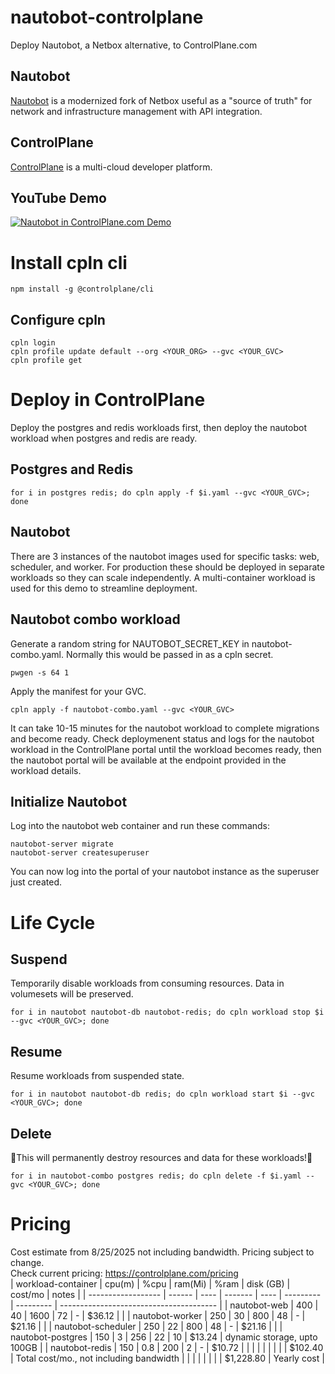 # nautobot-controlplane
Deploy Nautobot, a Netbox alternative, to ControlPlane.com

## Nautobot
[Nautobot](https://networktocode.com/nautobot/) is a modernized fork of Netbox useful as a "source of truth" for network and infrastructure management with API integration.

## ControlPlane
[ControlPlane](https://controlplane.com/) is a multi-cloud developer platform.

## YouTube Demo
[![Nautobot in ControlPlane.com Demo](https://img.youtube.com/vi/rbdstWflEZY/0.jpg)](https://www.youtube.com/watch?v=rbdstWflEZY)


# Install cpln cli
```
npm install -g @controlplane/cli
```
## Configure cpln
```
cpln login
cpln profile update default --org <YOUR_ORG> --gvc <YOUR_GVC>
cpln profile get
```

# Deploy in ControlPlane
Deploy the postgres and redis workloads first, then deploy the nautobot workload when postgres and redis are ready.

## Postgres and Redis
```
for i in postgres redis; do cpln apply -f $i.yaml --gvc <YOUR_GVC>; done
```
## Nautobot
There are 3 instances of the nautobot images used for specific tasks: web, scheduler, and worker.  For production these should be deployed in separate workloads so they can scale independently.  A multi-container workload is used for this demo to streamline deployment.
## Nautobot combo workload
Generate a random string for NAUTOBOT_SECRET_KEY in nautobot-combo.yaml.  Normally this would be passed in as a cpln secret.
```
pwgen -s 64 1
```
Apply the manifest for your GVC.
```
cpln apply -f nautobot-combo.yaml --gvc <YOUR_GVC>
```
It can take 10-15 minutes for the nautobot workload to complete migrations and become ready.  Check deploymenent status and logs for the nautobot workload in the ControlPlane portal until the workload becomes ready, then the nautobot portal will be available at the endpoint provided in the workload details.
## Initialize Nautobot
Log into the nautobot web container and run these commands:
```
nautobot-server migrate
nautobot-server createsuperuser
```
You can now log into the portal of your nautobot instance as the superuser just created.
# Life Cycle
## Suspend
Temporarily disable workloads from consuming resources. Data in volumesets will be preserved.
```
for i in nautobot nautobot-db nautobot-redis; do cpln workload stop $i --gvc <YOUR_GVC>; done
```
## Resume
Resume workloads from suspended state.
```
for i in nautobot nautobot-db redis; do cpln workload start $i --gvc <YOUR_GVC>; done
```
## Delete
🚨This will permanently destroy resources and data for these workloads!🚨
```
for i in nautobot-combo postgres redis; do cpln delete -f $i.yaml --gvc <YOUR_GVC>; done
```
# Pricing
Cost estimate from 8/25/2025 not including bandwidth. Pricing subject to change.  
Check current pricing: https://controlplane.com/pricing  
| workload-container | cpu(m) | %cpu | ram(Mi) | %ram | disk (GB) | cost/mo   | notes                                   |
| ------------------ | ------ | ---- | ------- | ---- | --------- | --------- | --------------------------------------- |
| nautobot-web       | 400    | 40   | 1600    | 72   | -         | $36.12    |                                         |
| nautobot-worker    | 250    | 30   | 800     | 48   | -         | $21.16    |                                         |
| nautobot-scheduler | 250    | 22   | 800     | 48   | -         | $21.16    |                                         |
| nautobot-postgres  | 150    | 3    | 256     | 22   | 10        | $13.24    | dynamic storage, upto 100GB             |
| nautobot-redis     | 150    | 0.8  | 200     | 2    | -         | $10.72    |                                         |
|                    |        |      |         |      |           | $102.40   | Total cost/mo., not including bandwidth |
|                    |        |      |         |      |           | $1,228.80 | Yearly cost                             |
